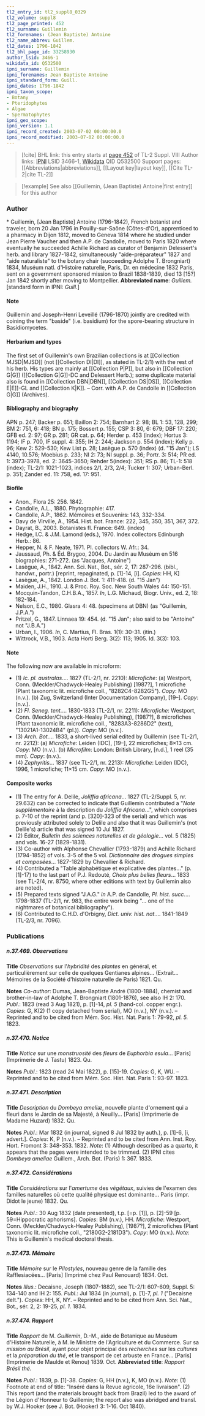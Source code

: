 ```yaml
---
tl2_entry_id: tl2_suppl8_0329
tl2_volume: suppl8
tl2_page_printed: 452
tl2_surname: Guillemin
tl2_forenames: (Jean Baptiste) Antoine
tl2_name_abbrev: Guillem.
tl2_dates: 1796-1842
tl2_bhl_page_id: 33258930
author_lsid: 3466-1
wikidata_id: Q532500
ipni_surname: Guillemin
ipni_forenames: Jean Baptiste Antoine
ipni_standard_form: Guill.
ipni_dates: 1796-1842
ipni_taxon_scope: 
- Botany
- Pteridophytes
- Algae
- Spermatophytes
ipni_geo_scope: 
ipni_version: 1.1
ipni_record_created: 2003-07-02 00:00:00.0
ipni_record_modified: 2003-07-02 00:00:00.0
---
```


> [!cite] BHL link: this entry starts at [page 452](https://www.biodiversitylibrary.org/page/33258930) of TL-2 Suppl. VIII
> Author links: [IPNI](https://www.ipni.org/a/3466-1) LSID 3466-1, [Wikidata](https://www.wikidata.org/wiki/Q532500) QID Q532500
> Support pages: [[Abbreviations|abbreviations]], [[Layout key|layout key]], [[Cite TL-2|cite TL-2]]

> [!example] See also [[Guillemin, (Jean Baptiste) Antoine|first entry]] for this author

### Author

\* Guillemin, \[Jean Baptiste\] Antoine (1796-1842), French botanist and traveler, born 20 Jan 1796 in Pouilly-sur-Saône (Côtes-d'Or), apprenticed to a pharmacy in Dijon 1812, moved to Geneva 1814 where he studied under Jean Pierre Vaucher and then A.P. de Candolle, moved to Paris 1820 where eventually he succeeded Achille Richard as curator of Benjamin Delessert's herb. and library 1827-1842, simultaneously "aide-préparateur" 1827 and "aide naturaliste" to the botany chair (succeeding Adolphe T. Brongniart) 1834, Muséum natl. d'Histoire naturelle, Paris, Dr. en médecine 1832 Paris, sent on a government sponsored mission to Brazil 1838-1839, died 13 \[15?\] Jan 1842 shortly after moving to Montpellier. 
**Abbreviated name**: *Guillem.* \[standard form in IPNI: *Guill.*\]

#### Note

Guillemin and Joseph-Henri Leveillé (1796-1870) jointly are credited with coining the term "baside" (i.e. basidium) for the spore-bearing structure in Basidiomycetes.

#### Herbarium and types

The first set of Guillemin's own Brazilian collections is at [[Collection MJSD|MJSD]] (not [[Collection DI|DI]], as stated in TL-2/1) with the rest of his herb. His types are mainly at [[Collection P|P]], but also in [[Collection G|G]] ([[Collection G|G]]-DC and Delessert Herb.); some duplicate material also is found in [[Collection DBN|DBN]], [[Collection DS|DS]], [[Collection E|E]]-GL and [[Collection K|K]]. – Corr. with A.P. de Candolle in [[Collection G|G]] (Archives).

#### Bibliography and biography

APN p. 247; Backer p. 651; Baillon 2: 754; Barnhart 2: 98; BL 1: 53, 128, 299; BM 2: 751, 6: 418; BN p. 175; Bossert p. 155; CSP 3: 80, 6: 679; DBF 17: 220; GFB ed. 2: 97; GR p. 281; GR cat. p. 64; Herder p. 453 (index); Hortus 3: 1194; IF p. 700, IF suppl. 4: 355; IH 2: 244; Jackson p. 554 (index); Kelly p. 96; Kew 2: 529-530; Kew List p. 28; Lasègue p. 570 (index) (d. "15 Jan"); LS 4140, 10.576; Moebius p. 233; NI 2: 73; NI suppl. p. 36; Portr. 3: 514; PR ed. 1: 3973-3978, ed. 2: 3645-3650; Rehder 5(index): 351; RS p. 86; TL-1: 518 (index); TL-2/1: 1021-1023, indices 2/1, 2/3, 2/4; Tucker 1: 307; Urban-Berl. p. 351; Zander ed. 11: 758, ed. 17: 951.

#### Biofile

- Anon., Flora 25: 256. 1842.
- Candolle, A.L., 1880. Phytographie: 417.
- Candolle, A.P., 1862. Mémoires et Souvenirs: 143, 332-334.
- Davy de Virville, A., 1954. Hist. bot. France: 222, 345, 350, 351, 367, 372.
- Dayrat, B., 2003. Botanistes fl. France: 649. (index)
- Hedge, I.C. & J.M. Lamond (eds.), 1970. Index collectors Edinburgh Herb.: 86.
- Hepper, N. & F. Neate, 1971. Pl. collectors W. Afr.: 34.
- Jaussaud, Ph. & Éd. Brygoo, 2004. Du Jardin au Muséum en 516 biographies: 271-272. (as "Jacques, Antoine")
- Lasègue, A., 1842. Ann. Sci. Nat., Bot., sér. 2, 17: 287-296. (bibl., handwr., portr.) \[reprint, repaginated, p. \[1\]-14, \[i\]. *Copies*: HH, K\]
- Lasègue, A., 1842. London J. Bot. 1: 411-418. (d. "15 Jan")
- Maiden, J.H., 1910. J. & Proc. Roy. Soc. New South Wales 44: 150-151.
- Mocquin-Tandon, C.H.B.A., 1857. *In*, L.G. Michaud, Biogr. Univ., ed. 2, 18: 182-184.
- Nelson, E.C., 1980. Glasra 4: 48. (specimens at DBN) (as "Guillemin, J.P.A.")
- Pritzel, G., 1847. Linnaea 19: 454. (d. "15 Jan"; also said to be "Antoine" not "J.B.A.")
- Urban, I., 1906. *In*, C. Martius, Fl. Bras. 1(1): 30-31. (itin.)
- Wittrock, V.B., 1903. Acta Horti Berg. 3(2): 113; 1905. Id. 3(3): 103.

#### Note

The following now are available in microform:
- (1) *Ic. pl. australas.*... 1827 (TL-2/1, nr. 2210):
*Microfiche*: (a) Westport, Conn. (Meckler/Chadwyck-Healey Publishing) \[1987?\], 1 microfiche (Plant taxonomic lit. microfiche coll., "8282C4-8282G5"). *Copy*: MO (n.v.). (b) Zug, Switzerland (Inter Documentation Company), \[19–\]. *Copy*: (n.v.).
- (2) *Fl. Seneg. tent.*... 1830-1833 (TL-2/1, nr. 2211):
*Microfiche*: Westport, Conn. (Meckler/Chadwyck-Healey Publishing), \[1987?\], 8 microfiches (Plant taxonomic lit. microfiche coll., "8283A3-8286D2" (text), "13021A1-13024B4" (pl.)). *Copy*: MO (n.v.).
- (3) *Arch. Bot.*... 1833, a short-lived serial edited by Guillemin (see TL-2/1, nr. 2212):
(a) *Microfiche*: Leiden (IDC), \[19–\], 22 microfiches; 8×13 cm. *Copy*: MO (n.v.). (b) *Microfilm*: London: British Library, \[n.d.\], 1 reel (35 mm). *Copy*: (n.v.).
- (4) *Zephyritis*... 1837 (see TL-2/1, nr. 2213):
*Microfiche*: Leiden (IDC), 1996, 1 microfiche; 11×15 cm. *Copy*: MO (n.v.).

#### Composite works

- (1) The entry for A. Delile, *Joliffia africana*... 1827 (TL-2/Suppl. 5, nr. 29.632) can be corrected to indicate that Guillemin contributed a "*Note supplémentaire* à la description du *Joliffia Africana*...", which comprises p. 7-10 of the reprint (and p. \[320\]-323 of the serial) and which was previously attributed solely to Delile and also that it was Guillemin's (not Delile's) article that was signed 10 Jul 1827.
- (2) Editor, *Bulletin des sciences naturelles et de géologie*... vol. 5 (1825) and vols. 16-27 (1829-1831).
- (3) Co-author with Alphonse Chevallier (1793-1879) and Achille Richard (1794-1852) of vols. 3-5 of the 5 vol. *Dictionnaire des drogues simples et composées*... 1827-1829 by Chevallier & Richard.
- (4) Contributed a "Table alphabétique et explicative des plantes..." (p. \[1\]-17) to the last part of P.J. Redouté, *Choix plus belles fleurs*... 1833 (see TL-2/4, nr. 8750, where other editions with text by Guillemin also are noted).
- (5) Prepared texts signed "J.A.G." *in* A.P. de Candolle, *Pl. hist. succ.*... 1798-1837 (TL-2/1, nr. 983, the entire work being "... one of the nightmares of botanical bibliography").
- (6) Contributed to C.H.D. d'Orbigny, *Dict. univ. hist. nat.*... 1841-1849 (TL-2/3, nr. 7096).

### Publications

##### n.37.469. Observations

**Title**
*Observations* sur l'*hybridité* des *plantes* en général, et particulièrement sur celle de quelques Gentianes alpines... (Extrait... Mémoires de la Société d'histoire naturelle de Paris) 1821. Qu.

**Notes**
*Co-author*: Dumas, Jean-Baptiste André (1800-1884), chemist and brother-in-law of Adolphe T. Brongniart (1801-1876), see also IH 2: 170.
*Publ*.: 1823 (read 3 Aug 1821), p. \[1\]-14, *pl. 5* (hand-col. copper engr.). *Copies*: G, K(2) (1 copy detached from serial), MO (n.v.), NY (n.v.). – Reprinted and to be cited from Mém. Soc. Hist. Nat. Paris 1: 79-92, *pl. 5.* 1823.

##### n.37.470. Notice

**Title**
*Notice* sur une *monstruosité* des *fleurs* de *Euphorbia esula*... \[Paris\] (Imprimerie de J. Tastu) 1823. Qu.

**Notes**
*Publ*.: 1823 (read 24 Mai 1822), p. \[15\]-19. *Copies*: G, K, WU. – Reprinted and to be cited from Mém. Soc. Hist. Nat. Paris 1: 93-97. 1823.

##### n.37.471. Description

**Title**
*Description* du *Dombeya ameliæ*, nouvelle plante d'ornement qui a fleuri dans le Jardin de sa Majesté, à Neuilly... \[Paris\] (Imprimerie de Madame Huzard) 1832. Qu.

**Notes**
*Publ*.: Mar 1832 (in journal, signed 8 Jul 1832 by auth.), p. \[1\]-6, \[i, advert.\]. *Copies*: K, P (n.v.). – Reprinted and to be cited from Ann. Inst. Roy. Hort. Fromont 3: 348-353. 1832.
*Note*: (1) Although described as a quarto, it appears that the pages were intended to be trimmed. (2) IPNI cites *Dombeya ameliae* Guillem., Arch. Bot. (Paris) 1: 367. 1833.

##### n.37.472. Considérations

**Title**
*Considérations* sur l'*amertume* des *végétaux*, suivies de l'examen des familles naturelles où cette qualité physique est dominante... Paris (impr. Didot le jeune) 1832. Qu.

**Notes**
*Publ*.: 30 Aug 1832 (date presented), t.p. \[=p. \[1\]\], p. \[2\]-59 \[p. 59=Hippocratic aphorisms\]. *Copies*: BM (n.v.), HH. *Microfiche*: Westport, Conn. (Meckler/Chadwyck-Healey Publishing), \[1987?\], 2 microfiches (Plant taxonomic lit. microfiche coll., "2180G2-2181D3"). *Copy*: MO (n.v.).
*Note*: This is Guillemin's medical doctoral thesis.

##### n.37.473. Mémoire

**Title**
*Mémoire* sur le *Pilostyles*, nouveau genre de la famille des Rafflesiacées... \[Paris\] (Imprimé chez Paul Renouard) 1834. Oct.

**Notes**
*Illus*.: Decaisne, Joseph (1807-1882), see TL-2/1: 607-609, Suppl. 5: 134-140 and IH 2: 155.
*Publ*.: Jul 1834 (in journal), p. \[1\]-7, *pl. 1* ("Decaisne delt."). *Copies*: HH, K, NY. – Reprinted and to be cited from Ann. Sci. Nat., Bot., sér. 2, 2: 19-25, *pl. 1.* 1834.

##### n.37.474. Rapport

**Title**
*Rapport* de M. *Guillemin*, D.-M., aide de Botanique au Muséum d'Histoire Naturelle, à M. le Ministre de l'Agriculture et du Commerce. Sur sa *mission au Brésil*, ayant pour objet principal des *recherches* sur les *cultures* et la *préparation du thé*, et le transport de cet arbuste en France... \[Paris\] (Imprimerie de Maulde et Renou) 1839. Oct.
**Abbreviated title**: *Rapport Brésil thé*.

**Notes**
*Publ*.: 1839, p. \[1\]-38. *Copies*: G, HH (n.v.), K, MO (n.v.).
*Note*: (1) Footnote at end of title: "Inséré dans la Revue agricole, 16e livraison". (2) This report (and the materials brought back from Brazil) led to the award of the Légion d'Honneur to Guillemin; the report also was abridged and transl. by W.J. Hooker (see J. Bot. (Hooker) 3: 1-16. Oct 1840).

